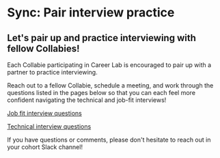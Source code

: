 # Sync: Pair interview practice

## Let's pair up and practice interviewing with fellow Collabies!

Each Collabie participating in Career Lab is encouraged to pair up with a partner to practice interviewing.

Reach out to a fellow Collabie, schedule a meeting, and work through the questions listed in the pages below so that you can each feel more confident navigating the technical and job-fit interviews!

[Job fit interview questions](../resources/job-fit-interview-questions.md)

[Technical interview questions](../resources/technical-interview-questions.md)

If you have questions or comments, please don't hesitate to reach out in your cohort Slack channel!
